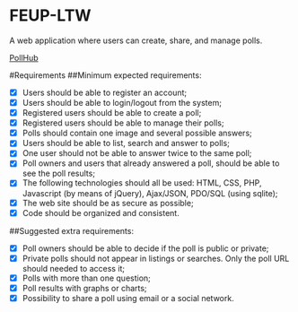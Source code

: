 FEUP-LTW
=========

A web application where users can create, share, and manage polls.

[PollHub](paginas.fe.up.pt/~ei12079/pollhub)

#Requirements
##Minimum expected requirements:
- [x] Users should be able to register an account;
- [x] Users should be able to login/logout from the system;
- [x] Registered users should be able to create a poll;
- [x] Registered users should be able to manage their polls;
- [x] Polls should contain one image and several possible answers;
- [x] Users should be able to list, search and answer to polls;
- [x] One user should not be able to answer twice to the same poll;
- [x] Poll owners and users that already answered a poll, should be able to see the poll results;
- [x] The following technologies should all be used: HTML, CSS, PHP, Javascript (by means of jQuery), Ajax/JSON, PDO/SQL (using sqlite);
- [x] The web site should be as secure as possible;
- [x] Code should be organized and consistent.

##Suggested extra requirements:
- [x] Poll owners should be able to decide if the poll is public or private;
- [x] Private polls should not appear in listings or searches. Only the poll URL should needed to access it;
- [x] Polls with more than one question;
- [x] Poll results with graphs or charts;
- [x] Possibility to share a poll using email or a social network.
